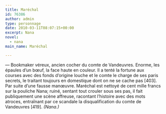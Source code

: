 ```yaml
---
title: Maréchal
id: 76386
author: admin
type: personnage
date: 2010-03-11T08:07:15+00:00
excerpt: Nana
novel:
  - nana
main_name: Maréchal

---
```

— Bookmaker véreux, ancien cocher du comte de Vandeuvres. Enorme, les épaules d’un bœuf, la face haute en couleur. Il a tenté la fortune aux courses avec des fonds d’origine louche et le comte le charge de ses paris secrets, le traitant toujours en domestique dont on ne se cache pas [403]. Par suite d’une fausse manœuvre. Maréchal est nettoyé de cent mille francs sur la pouliche Nana; ruiné, sentant tout crouler sous ses pas, il fait publiquement une scène affreuse, racontant l’histoire avec des mots atroces, entraînant par ce scandale la disqualification du comte de Vandeuvres [419]. _(Nana.)_